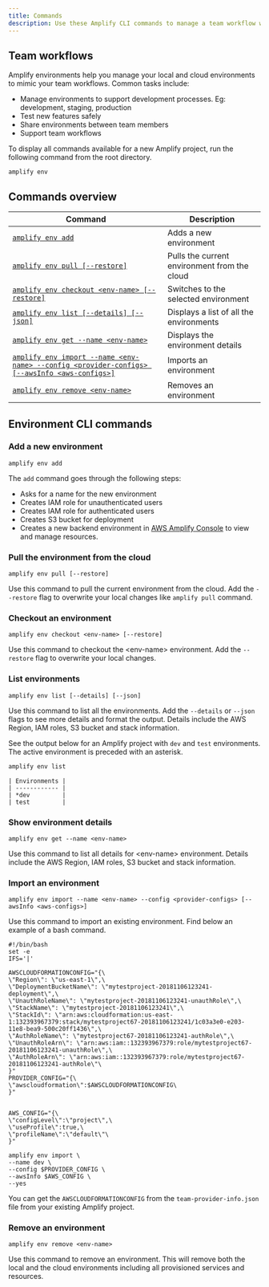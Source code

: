 ```yaml
---
title: Commands
description: Use these Amplify CLI commands to manage a team workflow with multiple environments.
---
```

 
## Team workflows

Amplify environments help you manage your local and cloud environments to mimic your team workflows. Common tasks include:
- Manage environments to support development processes. Eg: development, staging, production
- Test new features safely
- Share environments between team members
- Support team workflows

To display all commands available for a new Amplify project, run the following command from the root directory.
```
amplify env
```

## Commands overview

| Command                                                                                                                                  | Description                                  |
| ---------------------------------------------------------------------------------------------------------------------------------------- | -------------------------------------------- |
| [`amplify env add`](#add-a-new-environment)                                                                                              | Adds a new environment                       |
| [`amplify env pull [--restore]`](#pull-the-environment-from-the-cloud)                                                                   | Pulls the current environment from the cloud |
| [`amplify env checkout <env-name> [--restore]`](#checkout-an-environment)                                                          | Switches to the selected environment         |
| [`amplify env list [--details] [--json]`](#list-environments)                                                                            | Displays a list of all the environments      |
| [`amplify env get --name <env-name>`](#show-environment-details)                                                                   | Displays the environment details             |
| [`amplify env import --name <env-name> --config <provider-configs> [--awsInfo <aws-configs>]`](#import-an-environment) | Imports an environment                       |
| [`amplify env remove <env-name>`](#remove-an-environment)                                                                          | Removes an environment                       |

## Environment CLI commands

### Add a new environment
```
amplify env add
```
The `add` command goes through the following steps:
- Asks for a name for the new environment
- Creates IAM role for unauthenticated users
- Creates IAM role for authenticated users
- Creates S3 bucket for deployment
- Creates a new backend environment in [AWS Amplify Console](https://console.aws.amazon.com/amplify) to view and manage resources.

### Pull the environment from the cloud
```
amplify env pull [--restore]
```
Use this command to pull the current environment from the cloud. Add the `--restore` flag to overwrite your local changes like `amplify pull` command.

### Checkout an environment
```
amplify env checkout <env-name> [--restore]
```
Use this command to checkout the \<env-name\> environment. Add the `--restore` flag to overwrite your local changes.

### List environments
```
amplify env list [--details] [--json]
```
Use this command to list all the environments. Add the `--details` or `--json` flags to see more details and format the output. Details include the AWS Region, IAM roles, S3 bucket and stack information.

See the output below for an Amplify project with `dev` and `test` environments. The active environment is preceded with an asterisk.

```bash
amplify env list
```

```console
| Environments |
| ------------ |
| *dev         |
| test         |
```

### Show environment details
```
amplify env get --name <env-name>
```
Use this command to list all details for \<env-name\> environment. Details include the AWS Region, IAM roles, S3 bucket and stack information.

### Import an environment
```
amplify env import --name <env-name> --config <provider-configs> [--awsInfo <aws-configs>]
```
Use this command to import an existing environment. Find below an example of a bash command.

```
#!/bin/bash
set -e
IFS='|'

AWSCLOUDFORMATIONCONFIG="{\
\"Region\": \"us-east-1\",\
\"DeploymentBucketName\": \"mytestproject-20181106123241-deployment\",\
\"UnauthRoleName\": \"mytestproject-20181106123241-unauthRole\",\
\"StackName\": \"mytestproject-20181106123241\",\
\"StackId\": \"arn:aws:cloudformation:us-east-1:132393967379:stack/mytestproject67-20181106123241/1c03a3e0-e203-11e8-bea9-500c20ff1436\",\
\"AuthRoleName\": \"mytestproject67-20181106123241-authRole\",\
\"UnauthRoleArn\": \"arn:aws:iam::132393967379:role/mytestproject67-20181106123241-unauthRole\",\
\"AuthRoleArn\": \"arn:aws:iam::132393967379:role/mytestproject67-20181106123241-authRole\"\
}"
PROVIDER_CONFIG="{\
\"awscloudformation\":$AWSCLOUDFORMATIONCONFIG\
}"


AWS_CONFIG="{\
\"configLevel\":\"project\",\
\"useProfile\":true,\
\"profileName\":\"default\"\
}"

amplify env import \
--name dev \
--config $PROVIDER_CONFIG \
--awsInfo $AWS_CONFIG \
--yes

```

You can get the `AWSCLOUDFORMATIONCONFIG` from the `team-provider-info.json` file from your existing Amplify project.

### Remove an environment
```
amplify env remove <env-name>
```
Use this command to remove an environment. This will remove both the local and the cloud environments including all provisioned services and resources.
